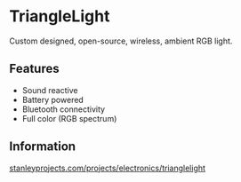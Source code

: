 # TriangleLight
Custom designed, open-source, wireless, ambient RGB light.

## Features
- Sound reactive
- Battery powered
- Bluetooth connectivity
- Full color (RGB spectrum)

## Information
[stanleyprojects.com/projects/electronics/trianglelight](https://stanleyprojects.com/projects/electronics/trianglelight)